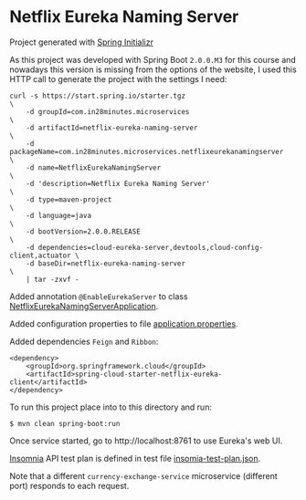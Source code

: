 # Netflix Eureka Naming Server

Project generated with [Spring Initializr](https://start.spring.io/)

As this project was developed with Spring Boot `2.0.0.M3` for this course and nowadays this version is missing from the options of the
website, I used this HTTP call to generate the project with the settings I need:

```
curl -s https://start.spring.io/starter.tgz                                   \
    -d groupId=com.in28minutes.microservices                                  \
    -d artifactId=netflix-eureka-naming-server                                \
    -d packageName=com.in28minutes.microservices.netflixeurekanamingserver    \
    -d name=NetflixEurekaNamingServer                                         \
    -d 'description=Netflix Eureka Naming Server'                             \
    -d type=maven-project                                                     \
    -d language=java                                                          \
    -d bootVersion=2.0.0.RELEASE                                              \
    -d dependencies=cloud-eureka-server,devtools,cloud-config-client,actuator \
    -d baseDir=netflix-eureka-naming-server                                   \
    | tar -zxvf -
```

Added annotation `@EnableEurekaServer` to class [NetflixEurekaNamingServerApplication](src/main/java/com/in28minutes/microservices/netflixeurekanamingserver/NetflixEurekaNamingServerApplication.java).

Added configuration properties to file [application.properties](src/main/resources/application.properties).


Added dependencies `Feign` and `Ribbon`:

```
<dependency>
    <groupId>org.springframework.cloud</groupId>
	<artifactId>spring-cloud-starter-netflix-eureka-client</artifactId>
</dependency>
```

To run this project place into to this directory and run:

```
$ mvn clean spring-boot:run
```

Once service started, go to http://localhost:8761 to use Eureka's web UI.


[Insomnia](https://insomnia.rest/) API test plan is defined in
test file [insomia-test-plan.json](insomia-test-plan.json).

Note that a different `currency-exchange-service`
microservice (different port) responds to each request.
